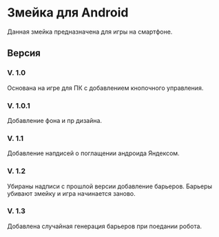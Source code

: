 # Змейка для Android
Данная змейка предназначена для игры на смартфоне.
## Версия
### V. 1.0
Основана на игре для ПК с добавлением кнопочного управления.
### V. 1.0.1 
Добавление фона и пр дизайна.
### V. 1.1 
Добавление напдисей о поглащении андроида Яндексом. 
### V. 1.2
Убираны надписи с прошлой версии добавление барьеров. Барьеры убивают змейку и игра начинается заново.
### V. 1.3 
Добавлена случайная генерация барьеров при поедании робота.

